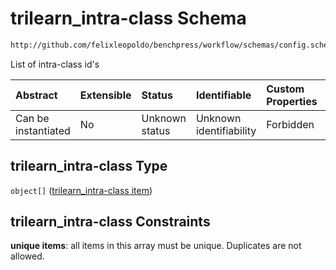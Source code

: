 # trilearn_intra-class Schema

```txt
http://github.com/felixleopoldo/benchpress/workflow/schemas/config.schema.json#/properties/resources/properties/parameters/properties/trilearn_intra-class
```

List of intra-class id's

| Abstract            | Extensible | Status         | Identifiable            | Custom Properties | Additional Properties | Access Restrictions | Defined In                                                       |
| :------------------ | :--------- | :------------- | :---------------------- | :---------------- | :-------------------- | :------------------ | :--------------------------------------------------------------- |
| Can be instantiated | No         | Unknown status | Unknown identifiability | Forbidden         | Allowed               | none                | [config.schema.json*](config.schema.json "open original schema") |

## trilearn_intra-class Type

`object[]` ([trilearn_intra-class item](config-definitions-trilearn_intra-class-item.md))

## trilearn_intra-class Constraints

**unique items**: all items in this array must be unique. Duplicates are not allowed.
